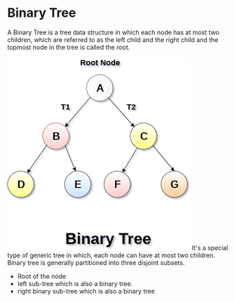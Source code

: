 # Binary Tree

A Binary Tree is a tree data structure in which each node has at most two
children, which are referred to as the left child and the right child
and the topmost node in the tree is called the root.

![binary tree](../../../res/img/binary-tree/binary-tree.png)
It's a special type of generic tree in which, each node can have at most
two children. Binary tree is generally partitioned into three disjoint
subsets.

- Root of the node
- left sub-tree which is also a binary tree.
- right binary sub-tree which is also a binary tree
